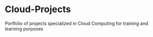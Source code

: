 # Cloud-Projects
Portfolio of projects specialized in Cloud Computing for training and learning purposes
